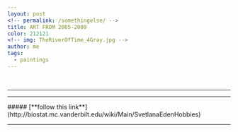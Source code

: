 ```yaml
---
layout: post
<!-- permalink: /somethingelse/ -->
title: ART FROM 2005-2009
color: 212121
<!-- img: TheRiverOfTime_4Gray.jpg -->
author: me
tags:
  - paintings
---
```


<!-- * some text
img: TheRiverOfTime_4Gray.jpg
<!-- # Under construction:  -->

<!-- [**Page with paintings**](mypaintingphotos) -->

<br>
<hr>
<hr>
#####   [**follow this link**](http://biostat.mc.vanderbilt.edu/wiki/Main/SvetlanaEdenHobbies)
<br>
<hr>

